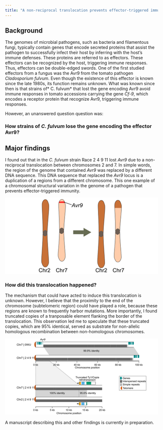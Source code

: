 ```yaml
---
title: "A non-reciprocal translocation prevents effector-triggered immunity"
---
```



## Background
The genomes of microbial pathogens, such as bacteria and filamentous fungi, typically contain genes that encode secreted proteins that assist the pathogen to successfully infect their host by inferring with the host’s immune defenses. These proteins are referred to as effectors. These effectors can be recognized by the host, triggering immune responses. Thus, effectors can be double-edged swords. One of the first studied effectors from a fungus was the Avr9 from the tomato pathogen *Cladosporium fulvum*. Even though the existence of this effector is known since the late 1980s, its function remains unknown. What was known since then is that strains of* C. fulvum* that lost the gene encoding Avr9 avoid immune responses in tomato accessions carrying the gene *Cf-9*, which encodes a receptor protein that recognize Avr9, triggering immune responses.

However, an unanswered question question was:

### How strains of *C. fulvum* lose the gene encoding the effector Avr9?


## Major findings
I found out that in the *C. fulvum* strain Race 2 4 9 11 lost *Avr9* due to a non-reciprocal translocation between chromosomes 2 and 7. In simple words, the region of the genome that contained *Avr9* was replaced by a different DNA sequence. This DNA sequence that replaced the *Avr9* locus is a duplication of a regions from a different chromosome. This one example of a chromosomal structural variation in the genome of a pathogen that prevents effector-triggered immunity.

![text](images/nonredicprocal_translocation.png)


### How did this translocation happened?

The mechanism that could have acted to induce this translocation is unknown. However, I believe that the proximity to the end of the chromosome (subtelomeric region) could have played a role, because these regions are known to frequently harbor mutations. More importantly, I found truncated copies of a tranposable element flanking the border of the translocation. This observation led me to speculate that these truncated copies, which are 95% identical, served as substrate for non-allelic homologous recombination between non-homologous chromosomes.


![text](images/avr9_loci.png)

A manuscript describing this and other findings is currently in preparation.